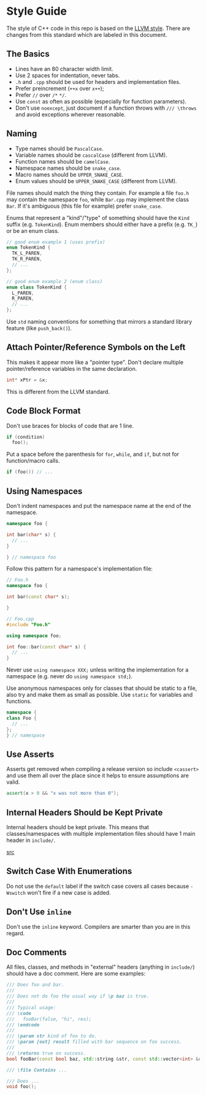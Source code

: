 # Style Guide

The style of C++ code in this repo is based on the
[LLVM style](https://llvm.org/docs/CodingStandards.html). There are changes from
this standard which are labeled in this document.

## The Basics

- Lines have an 80 character width limit.
- Use 2 spaces for indentation, never tabs.
- `.h` and `.cpp` should be used for headers and implementation files.
- Prefer preincrement (`++x` over `x++`);
- Prefer `//` over `/*` `*/`.
- Use `const` as often as possible (especially for function parameters).
- Don't use `noexcept`, just document if a function throws with `/// \throws`
  and avoid exceptions wherever reasonable.

## Naming

- Type names should be `PascalCase`.
- Variable names should be `cascalCase` (different from LLVM).
- Function names should be `camelCase`.
- Namespace names should be `snake_case`.
- Macro names should be `UPPER_SNAKE_CASE`.
- Enum values should be `UPPER_SNAKE_CASE` (different from LLVM).

File names should match the thing they contain. For example a file `foo.h` may
contain the namespace `foo`, while `Bar.cpp` may implement the class `Bar`. If
it's ambiguous (this file for example) prefer `snake_case`.

Enums that represent a "kind"/"type" of something should have the `Kind` suffix
(e.g. `TokenKind`). Enum members should either have a prefix (e.g. `TK_`) or be
an enum class.

```cpp
// good enum example 1 (uses prefix)
enum TokenKind {
  TK_L_PAREN,
  TK_R_PAREN,
  // ...
};

// good enum example 2 (enum class)
enum class TokenKind {
  L_PAREN,
  R_PAREN,
  // ...
};
```

Use `std` naming conventions for something that mirrors a standard library
feature (like `push_back()`).

## Attach Pointer/Reference Symbols on the Left

This makes it appear more like a "pointer type". Don't declare multiple
pointer/reference variables in the same declaration.

```cpp
int* xPtr = &x;
```

This is different from the LLVM standard.

## Code Block Format

Don't use braces for blocks of code that are 1 line.

```cpp
if (condition)
  foo();
```

Put a space before the parenthesis for `for`, `while`, and `if`, but not for
function/macro calls.

```cpp
if (foo()) // ...
```

## Using Namespaces

Don't indent namespaces and put the namespace name at the end of the namespace.

```cpp
namespace foo {

int bar(char* s) {
  // ...
}

} // namespace foo
```

Follow this pattern for a namespace's implementation file:

```cpp
// Foo.h
namespace foo {

int bar(const char* s);

}
```

```cpp
// Foo.cpp
#include "Foo.h"

using namespace foo;

int foo::bar(const char* s) {
  // ...
}
```

Never use `using namespace XXX;` unless writing the implementation for a
namespace (e.g. never do `using namespace std;`).

Use anonymous namespaces only for classes that should be static to a file, also
try and make them as small as possible. Use `static` for variables and
functions.

```cpp
namespace {
class Foo {
  // ...
};
} // namespace
```

## Use Asserts

Asserts get removed when compiling a release version so include `<cassert>` and
use them all over the place since it helps to ensure assumptions are valid.

```cpp
assert(x > 0 && "x was not more than 0");
```

## Internal Headers Should be Kept Private

Internal headers should be kept private. This means that classes/namespaces with
multiple implementation files should have 1 main header in `include/`.

[src](https://llvm.org/docs/CodingStandards.html#keep-internal-headers-private)

## Switch Case With Enumerations

Do not use the `default` label if the switch case covers all cases because
`-Wswitch` won't fire if a new case is added.

## Don't Use `inline`

Don't use the `inline` keyword. Compilers are smarter than you are in this
regard.

## Doc Comments

All files, classes, and methods in "external" headers (anything in `include/`)
should have a doc comment. Here are some examples:

```cpp
/// Does foo and bar.
///
/// Does not do foo the usual way if \p baz is true.
///
/// Typical usage:
/// \code
///   fooBar(false, "hi", res);
/// \endcode
///
/// \param str kind of foo to do.
/// \param [out] result filled with bar sequence on foo success.
///
/// \returns true on success.
bool fooBar(const bool baz, std::string &str, const std::vector<int> &result);
```

```cpp
/// \file Contains ...

/// Does ...
void foo();
```
